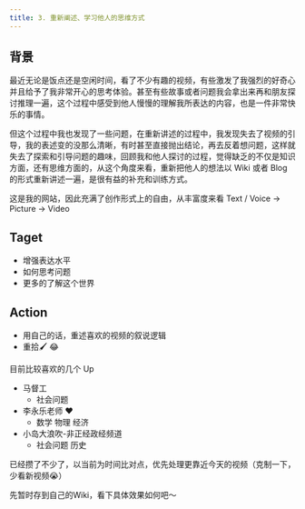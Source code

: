 ```yaml
---
title: 3. 重新阐述、学习他人的思维方式
---
```


## 背景

最近无论是饭点还是空闲时间，看了不少有趣的视频，有些激发了我强烈的好奇心并且给予了我非常开心的思考体验。甚至有些故事或者问题我会拿出来再和朋友探讨推理一遍，这个过程中感受到他人慢慢的理解我所表达的内容，也是一件非常快乐的事情。

但这个过程中我也发现了一些问题，在重新讲述的过程中，我发现失去了视频的引导，我的表述变的没那么清晰，有时甚至直接抛出结论，再去反着想问题，这样就失去了探索和引导问题的趣味，回顾我和他人探讨的过程，觉得缺乏的不仅是知识方面，还有思维方面的，从这个角度来看，重新把他人的想法以 Wiki 或者 Blog 的形式重新讲述一遍，是很有益的补充和训练方式。

这是我的网站，因此充满了创作形式上的自由，从丰富度来看 Text / Voice -> Picture ->  Video

## Taget
- 增强表达水平
- 如何思考问题
- 更多的了解这个世界

## Action
- 用自己的话，重述喜欢的视频的叙说逻辑
- 重拾🖌️ 😂

目前比较喜欢的几个 Up
- 马督工
	- 社会问题
- 李永乐老师 ❤️
	- 数学 物理 经济
- 小岛大浪吹-非正经政经频道
	- 社会问题 历史

已经攒了不少了，以当前为时间比对点，优先处理更靠近今天的视频（克制一下，少看新视频😭）

先暂时存到自己的Wiki，看下具体效果如何吧～